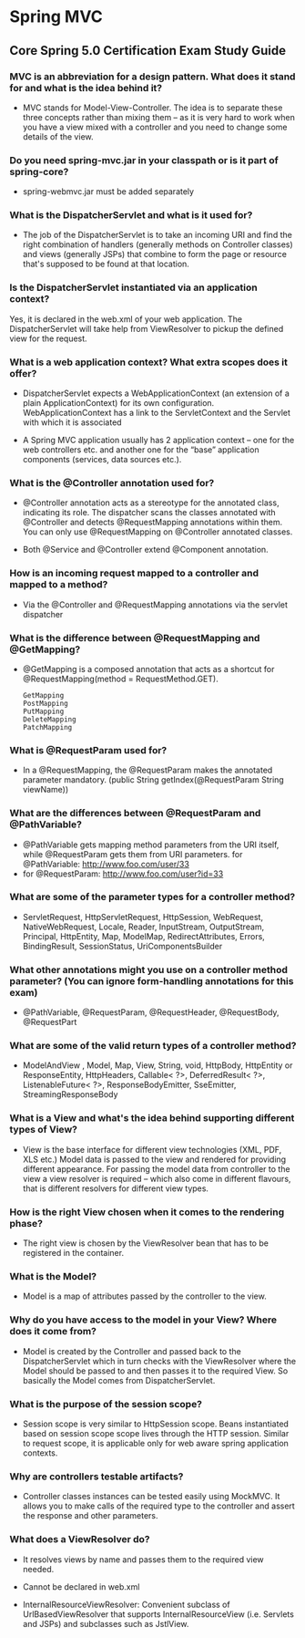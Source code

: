 # Spring MVC
## Core Spring 5.0 Certification Exam Study Guide

### MVC is an abbreviation for a design pattern. What does it stand for and what is the idea behind it?

- MVC stands for Model-View-Controller. The idea is to separate these three concepts rather than mixing them – as it is very hard to work when you have a view mixed with a controller and you need to change some details of the view.

### Do you need spring-mvc.jar in your classpath or is it part of spring-core?

- spring-webmvc.jar must be added separately

### What is the DispatcherServlet and what is it used for?

- The job of the DispatcherServlet is to take an incoming URI and find the right combination of handlers (generally methods on Controller classes) and views (generally JSPs) that combine to form the page or resource that's supposed to be found at that location.

### Is the DispatcherServlet instantiated via an application context?

Yes, it is declared in the web.xml of your web application. The DispatcherServlet will take help from ViewResolver to pickup the defined view for the request.

### What is a web application context? What extra scopes does it offer?

- DispatcherServlet expects a WebApplicationContext (an extension of a plain ApplicationContext) for its own configuration. WebApplicationContext has a link to the ServletContext and the Servlet with which it is associated

- A Spring MVC application usually has 2 application context – one for the web controllers etc. and another one for the “base” application components (services, data sources etc.).

### What is the @Controller annotation used for?

- @Controller annotation acts as a stereotype for the annotated class, indicating its role. The dispatcher scans the classes annotated with @Controller and detects @RequestMapping annotations within them. You can only use @RequestMapping on @Controller annotated classes.

- Both @Service and @Controller extend @Component annotation.

### How is an incoming request mapped to a controller and mapped to a method?

- Via the @Controller and @RequestMapping annotations via the servlet dispatcher

### What is the difference between @RequestMapping and @GetMapping?

- @GetMapping is a composed annotation that acts as a shortcut for @RequestMapping(method = RequestMethod.GET).

      GetMapping
      PostMapping
      PutMapping
      DeleteMapping
      PatchMapping

### What is @RequestParam used for?

- In a @RequestMapping, the @RequestParam makes the annotated parameter mandatory. (public String getIndex(@RequestParam String viewName))

### What are the differences between @RequestParam and @PathVariable?

- @PathVariable gets mapping method parameters from the URI itself, while @RequestParam gets them from URI parameters. for @PathVariable: http://www.foo.com/user/33
- for @RequestParam: http://www.foo.com/user?id=33

### What are some of the parameter types for a controller method?

- ServletRequest, HttpServletRequest, HttpSession, WebRequest, NativeWebRequest, Locale, Reader, InputStream, OutputStream, Principal, HttpEntity, Map, ModelMap, RedirectAttributes, Errors, BindingResult, SessionStatus, UriComponentsBuilder

### What other annotations might you use on a controller method parameter? (You can ignore form-handling annotations for this exam)

- @PathVariable, @RequestParam, @RequestHeader, @RequestBody, @RequestPart

### What are some of the valid return types of a controller method?

- ModelAndView , Model, Map, View, String, void, HttpBody, HttpEntity or ResponseEntity, HttpHeaders, Callable< ?>, DeferredResult< ?>, ListenableFuture< ?>, ResponseBodyEmitter, SseEmitter, StreamingResponseBody

### What is a View and what's the idea behind supporting different types of View?

- View is the base interface for different view technologies (XML, PDF, XLS etc.) Model data is passed to the view and rendered for providing different appearance. For passing the model data from controller to the view a view resolver is required – which also come in different flavours, that is different resolvers for different view types.

### How is the right View chosen when it comes to the rendering phase?

- The right view is chosen by the ViewResolver bean that has to be registered in the container.

### What is the Model?

- Model is a map of attributes passed by the controller to the view.

### Why do you have access to the model in your View? Where does it come from?

- Model is created by the Controller and passed back to the DispatcherServlet which in turn checks with the ViewResolver where the Model should be passed to and then passes it to the required View. So basically the Model comes from DispatcherServlet.

### What is the purpose of the session scope?

- Session scope is very similar to HttpSession scope. Beans instantiated based on session scope scope lives through the HTTP session. Similar to request scope, it is applicable only for web aware spring application contexts.

### Why are controllers testable artifacts?

- Controller classes instances can be tested easily using MockMVC. It allows you to make calls of the required type to the controller and assert the response and other parameters.

### What does a ViewResolver do?

- It resolves views by name and passes them to the required view needed.

- Cannot be declared in web.xml

- InternalResourceViewResolver: Convenient subclass of UrlBasedViewResolver that supports InternalResourceView (i.e. Servlets and JSPs) and subclasses such as JstlView.



